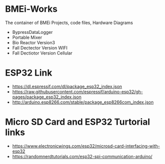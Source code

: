 # BMEi-Works
The container of BMEi Projects, code files, Hardware Diagrams
- BypressDataLogger
- Portable Mixer
- Bio Reactor Version3
- Fall Dectector Version WIFI
- Fall Dectiotor Version Cellular

# ESP32 Link
- https://dl.espressif.com/dl/package_esp32_index.json
- https://raw.githubusercontent.com/espressif/arduino-esp32/gh-pages/package_esp32_index.json
- http://arduino.esp8266.com/stable/package_esp8266com_index.json

# Micro SD Card and ESP32 Turtorial links
- https://www.electronicwings.com/esp32/microsd-card-interfacing-with-esp32
- https://randomnerdtutorials.com/esp32-spi-communication-arduino/
